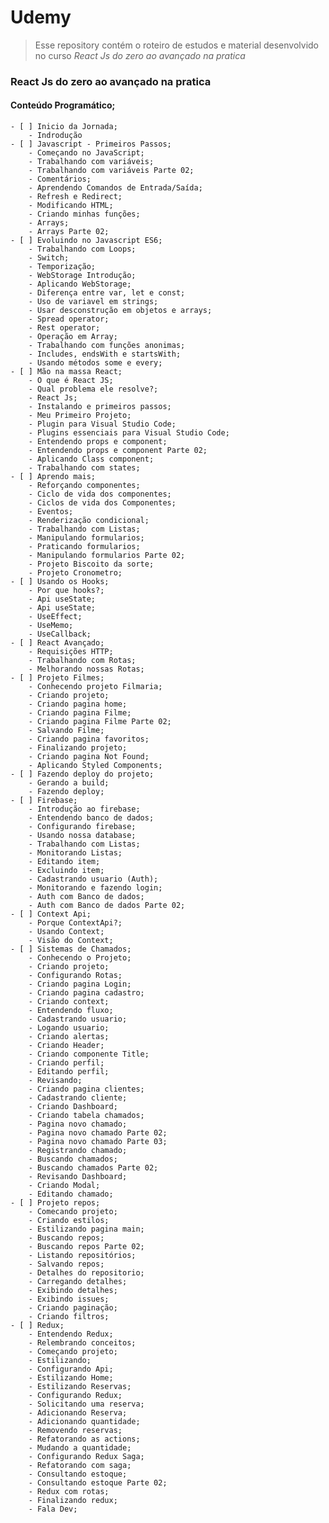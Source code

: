 #  Udemy
> Esse repository contém o roteiro de estudos e material desenvolvido no curso _React Js do zero ao avançado na pratica_

### React Js do zero ao avançado na pratica
#### Conteúdo Programático;
    - [ ] Inicio da Jornada;
        - Indrodução
    - [ ] Javascript - Primeiros Passos;
        - Começando no JavaScript;
        - Trabalhando com variáveis;
        - Trabalhando com variáveis Parte 02;
        - Comentários;
        - Aprendendo Comandos de Entrada/Saída;
        - Refresh e Redirect;
        - Modificando HTML;
        - Criando minhas funções;
        - Arrays;
        - Arrays Parte 02;
    - [ ] Evoluindo no Javascript ES6;
        - Trabalhando com Loops;
        - Switch;
        - Temporização;
        - WebStorage Introdução;
        - Aplicando WebStorage;
        - Diferença entre var, let e const;
        - Uso de variavel em strings;
        - Usar desconstrução em objetos e arrays;
        - Spread operator;
        - Rest operator;
        - Operação em Array;
        - Trabalhando com funções anonimas;
        - Includes, endsWith e startsWith;
        - Usando métodos some e every;
    - [ ] Mão na massa React;
        - O que é React JS;
        - Qual problema ele resolve?;
        - React Js;
        - Instalando e primeiros passos;
        - Meu Primeiro Projeto;
        - Plugin para Visual Studio Code;
        - Plugins essenciais para Visual Studio Code;
        - Entendendo props e component;
        - Entendendo props e component Parte 02;
        - Aplicando Class component;
        - Trabalhando com states;
    - [ ] Aprendo mais;
        - Reforçando componentes;
        - Ciclo de vida dos componentes;
        - Ciclos de vida dos Componentes;
        - Eventos;
        - Renderização condicional;
        - Trabalhando com Listas;
        - Manipulando formularios;
        - Praticando formularios;
        - Manipulando formularios Parte 02;
        - Projeto Biscoito da sorte;
        - Projeto Cronometro;
    - [ ] Usando os Hooks;
        - Por que hooks?;
        - Api useState;
        - Api useState;
        - UseEffect;
        - UseMemo;
        - UseCallback;
    - [ ] React Avançado;
        - Requisições HTTP;
        - Trabalhando com Rotas;
        - Melhorando nossas Rotas;
    - [ ] Projeto Filmes;
        - Conhecendo projeto Filmaria;
        - Criando projeto;
        - Criando pagina home;
        - Criando pagina Filme;
        - Criando pagina Filme Parte 02;
        - Salvando Filme;
        - Criando pagina favoritos;
        - Finalizando projeto;
        - Criando pagina Not Found;
        - Aplicando Styled Components;
    - [ ] Fazendo deploy do projeto;
        - Gerando a build;
        - Fazendo deploy;
    - [ ] Firebase;
        - Introdução ao firebase;
        - Entendendo banco de dados;
        - Configurando firebase;
        - Usando nossa database;
        - Trabalhando com Listas;
        - Monitorando Listas;
        - Editando item;
        - Excluindo item;
        - Cadastrando usuario (Auth);
        - Monitorando e fazendo login;
        - Auth com Banco de dados;
        - Auth com Banco de dados Parte 02;
    - [ ] Context Api;
        - Porque ContextApi?;
        - Usando Context;
        - Visão do Context;
    - [ ] Sistemas de Chamados;
        - Conhecendo o Projeto;
        - Criando projeto;
        - Configurando Rotas;
        - Criando pagina Login;
        - Criando pagina cadastro;
        - Criando context;
        - Entendendo fluxo;
        - Cadastrando usuario;
        - Logando usuario;
        - Criando alertas;
        - Criando Header;
        - Criando componente Title;
        - Criando perfil;
        - Editando perfil;
        - Revisando;
        - Criando pagina clientes;
        - Cadastrando cliente;
        - Criando Dashboard;
        - Criando tabela chamados;
        - Pagina novo chamado;
        - Pagina novo chamado Parte 02;
        - Pagina novo chamado Parte 03;
        - Registrando chamado;
        - Buscando chamados;
        - Buscando chamados Parte 02;
        - Revisando Dashboard;
        - Criando Modal;
        - Editando chamado;
    - [ ] Projeto repos;
        - Comecando projeto;
        - Criando estilos;
        - Estilizando pagina main;
        - Buscando repos;
        - Buscando repos Parte 02;
        - Listando repositórios;
        - Salvando repos;
        - Detalhes do repositorio;
        - Carregando detalhes;
        - Exibindo detalhes;
        - Exibindo issues;
        - Criando paginação;
        - Criando filtros;
    - [ ] Redux;
        - Entendendo Redux;
        - Relembrando conceitos;
        - Começando projeto;
        - Estilizando;
        - Configurando Api;
        - Estilizando Home;
        - Estilizando Reservas;
        - Configurando Redux;
        - Solicitando uma reserva;
        - Adicionando Reserva;
        - Adicionando quantidade;
        - Removendo reservas;
        - Refatorando as actions;
        - Mudando a quantidade;
        - Configurando Redux Saga;
        - Refatorando com saga;
        - Consultando estoque;
        - Consultando estoque Parte 02;
        - Redux com rotas;
        - Finalizando redux;
        - Fala Dev;
